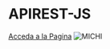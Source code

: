 # APIREST-JS
[Acceda a la Pagina](https://github.com/guillefrank/test.git)
![MICHI](https://media.giphy.com/media/jpbnoe3UIa8TU8LM13/giphy.gif)
